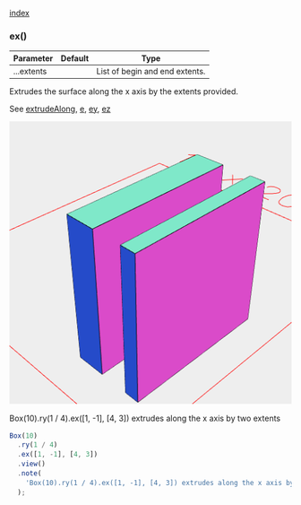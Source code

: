 [index](../../nb/api/index.md)
### ex()
Parameter|Default|Type
---|---|---
|...extents||List of begin and end extents.

Extrudes the surface along the x axis by the extents provided.


See [extrudeAlong](../../nb/api/extrudeAlong.nb), [e](#https://raw.githubusercontent.com/jsxcad/JSxCAD/master/nb/api/e.nb), [ey](#https://raw.githubusercontent.com/jsxcad/JSxCAD/master/nb/api/ey.nb), [ez](#https://raw.githubusercontent.com/jsxcad/JSxCAD/master/nb/api/ez.md)

![Image](ex.md.$2.png)

Box(10).ry(1 / 4).ex([1, -1], [4, 3]) extrudes along the x axis by two extents

```JavaScript
Box(10)
  .ry(1 / 4)
  .ex([1, -1], [4, 3])
  .view()
  .note(
    'Box(10).ry(1 / 4).ex([1, -1], [4, 3]) extrudes along the x axis by two extents'
  );
```
